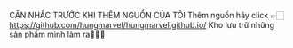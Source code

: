 CÂN NHẮC TRƯỚC KHI THÊM NGUỒN CỦA TÔI
Thêm nguồn hãy click 👉🏻 https://github.com/hungmarvel/hungmarvel.github.io/
Kho lưu trữ những sản phẩm mình làm ra👩🏼‍💻
